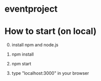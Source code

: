 # eventproject

How to start (on local)
=======================
0. install npm and node.js 

1. npm install

2. npm start

3. type "localhost:3000" in your browser
